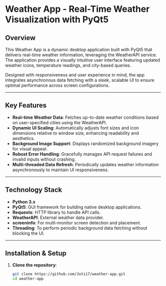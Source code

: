 # Weather App - Real-Time Weather Visualization with PyQt5

## Overview

This Weather App is a dynamic desktop application built with PyQt5 that delivers real-time weather information, leveraging the WeatherAPI service. The application provides a visually intuitive user interface featuring updated weather icons, temperature readings, and city-based queries.

Designed with responsiveness and user experience in mind, the app integrates asynchronous data fetching with a sleek, scalable UI to ensure optimal performance across screen configurations.

---

## Key Features

- **Real-time Weather Data**: Fetches up-to-date weather conditions based on user-specified cities using the WeatherAPI.
- **Dynamic UI Scaling**: Automatically adjusts font sizes and icon dimensions relative to window size, enhancing readability and aesthetics.
- **Background Image Support**: Displays randomized background imagery for visual appeal.
- **Robust Error Handling**: Gracefully manages API request failures and invalid inputs without crashing.
- **Multi-threaded Data Refresh**: Periodically updates weather information asynchronously to maintain UI responsiveness.

---

## Technology Stack

- **Python 3.x**
- **PyQt5**: GUI framework for building native desktop applications.
- **Requests**: HTTP library to handle API calls.
- **WeatherAPI**: External weather data provider.
- **screeninfo**: For multi-monitor screen detection and placement.
- **Threading**: To perform periodic background data fetching without blocking the UI.

---

## Installation & Setup

1. **Clone the repository**:

   ```bash
   git clone https://github.com/Joti17/weather-app.git
   cd weather-app
